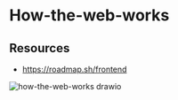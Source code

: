 # How-the-web-works

## Resources
+ https://roadmap.sh/frontend

![how-the-web-works drawio](https://github.com/user-attachments/assets/a226a653-7c9a-4a5e-ac48-00928b5c6e28)
